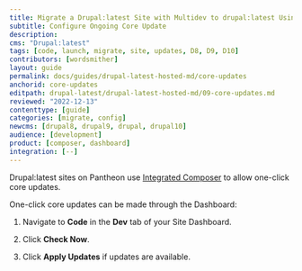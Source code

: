 ```yaml
---
title: Migrate a Drupal:latest Site with Multidev to drupal:latest Using Multidev
subtitle: Configure Ongoing Core Update
description: 
cms: "Drupal:latest"
tags: [code, launch, migrate, site, updates, D8, D9, D10]
contributors: [wordsmither]
layout: guide
permalink: docs/guides/drupal-latest-hosted-md/core-updates
anchorid: core-updates
editpath: drupal-latest/drupal-latest-hosted-md/09-core-updates.md
reviewed: "2022-12-13"
contenttype: [guide]
categories: [migrate, config]
newcms: [drupal8, drupal9, drupal, drupal10]
audience: [development]
product: [composer, dashboard]
integration: [--]
---
```


Drupal:latest sites on Pantheon use [Integrated Composer](/guides/integrated-composer) to allow one-click core updates.

<!-- belongs in source/partials/drupal-latest/core-updates-partial.md, but it wasn't rendering. Edward 2022-05 -->

One-click core updates can be made through the Dashboard:

1. Navigate to **<span class="fa fa-code"></span> Code** in the **<span class="fa fa-wrench"></span> Dev** tab of your Site Dashboard.

1. Click **Check Now**.

1. Click **Apply Updates** if updates are available.
